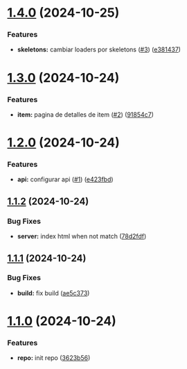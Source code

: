 # [1.4.0](https://github.com/diegoalfaro/challenge-frontend-mercadolibre/compare/v1.3.0...v1.4.0) (2024-10-25)


### Features

* **skeletons:** cambiar loaders por skeletons ([#3](https://github.com/diegoalfaro/challenge-frontend-mercadolibre/issues/3)) ([e381437](https://github.com/diegoalfaro/challenge-frontend-mercadolibre/commit/e38143701431ca0c7c900b4dc222239a47ae1be4))



# [1.3.0](https://github.com/diegoalfaro/challenge-frontend-mercadolibre/compare/v1.2.0...v1.3.0) (2024-10-24)


### Features

* **item:** pagina de detalles de item ([#2](https://github.com/diegoalfaro/challenge-frontend-mercadolibre/issues/2)) ([91854c7](https://github.com/diegoalfaro/challenge-frontend-mercadolibre/commit/91854c788d2e976c6d1589a4cb4abeb3365ab9ab))



# [1.2.0](https://github.com/diegoalfaro/challenge-frontend-mercadolibre/compare/v1.1.2...v1.2.0) (2024-10-24)


### Features

* **api:** configurar api ([#1](https://github.com/diegoalfaro/challenge-frontend-mercadolibre/issues/1)) ([e423fbd](https://github.com/diegoalfaro/challenge-frontend-mercadolibre/commit/e423fbd72a6e91bb8a7e3980f91bcee26c52c8a2))



## [1.1.2](https://github.com/diegoalfaro/challenge-frontend-mercadolibre/compare/v1.1.1...v1.1.2) (2024-10-24)


### Bug Fixes

* **server:** index html when not match ([78d2fdf](https://github.com/diegoalfaro/challenge-frontend-mercadolibre/commit/78d2fdf6d42410f67c832737fbe0f0d9d387b9a7))



## [1.1.1](https://github.com/diegoalfaro/challenge-frontend-mercadolibre/compare/v1.1.0...v1.1.1) (2024-10-24)


### Bug Fixes

* **build:** fix build ([ae5c373](https://github.com/diegoalfaro/challenge-frontend-mercadolibre/commit/ae5c37361a3b307e84bae5eb5a1c2e7dd7f52561))



# [1.1.0](https://github.com/diegoalfaro/challenge-frontend-mercadolibre/compare/3623b565f54e3719375ca1712de792e8dd2272e2...v1.1.0) (2024-10-24)


### Features

* **repo:** init repo ([3623b56](https://github.com/diegoalfaro/challenge-frontend-mercadolibre/commit/3623b565f54e3719375ca1712de792e8dd2272e2))



